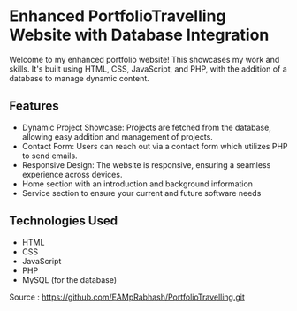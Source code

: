 # Enhanced PortfolioTravelling Website with Database Integration

Welcome to my enhanced portfolio website! This showcases my work and skills. It's built using HTML, CSS, JavaScript, and PHP, with the addition of a database to manage dynamic content.

## Features

- Dynamic Project Showcase: Projects are fetched from the database, allowing easy addition and management of projects.
- Contact Form: Users can reach out via a contact form which utilizes PHP to send emails.
- Responsive Design: The website is responsive, ensuring a seamless experience across devices.
- Home section with an introduction and background information
- Service section to ensure your current and future software needs

## Technologies Used

- HTML
- CSS
- JavaScript
- PHP
- MySQL (for the database)

Source : https://github.com/EAMpRabhash/PortfolioTravelling.git
